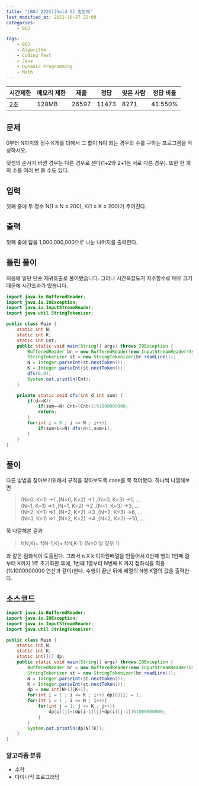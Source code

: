 ```yaml
---
title: "[BOJ 2225][Gold 5] 합분해"
last_modified_at: 2021-10-27 22:00
categories:
    - BOJ

tags:
    - BOJ
    - Algorithm
    - Coding Test
    - Java
    - Dynamic Programming
    - Math
---
```

|시간제한|메모리 제한|제출|정답|맞은 사람|정답 비율
|---|---|---|---|---|---
|2초|128MB|26597|11473|8271|41.550%
## 문제
0부터 N까지의 정수 K개를 더해서 그 합이 N이 되는 경우의 수를 구하는 프로그램을 작성하시오.

덧셈의 순서가 바뀐 경우는 다른 경우로 센다(1+2와 2+1은 서로 다른 경우). 또한 한 개의 수를 여러 번 쓸 수도 있다.

## 입력
첫째 줄에 두 정수 N(1 ≤ N ≤ 200), K(1 ≤ K ≤ 200)가 주어진다.

## 출력
첫째 줄에 답을 1,000,000,000으로 나눈 나머지를 출력한다.

## 틀린 풀이
 처음에 일단 단순 재귀호출로 풀어봤습니다.
 그러나 시간복잡도가 지수함수로 매우 크기 때문에 시간초과가 떴습니다.
```java
import java.io.BufferedReader;
import java.io.IOException;
import java.io.InputStreamReader;
import java.util.StringTokenizer;

public class Main {
    static int N;
    static int K;
    static int Cnt;
    public static void main(String[] args) throws IOException {
        BufferedReader br = new BufferedReader(new InputStreamReader(System.in));
        StringTokenizer st = new StringTokenizer(br.readLine());
        N = Integer.parseInt(st.nextToken());
        K = Integer.parseInt(st.nextToken());
        dfs(0,0);
        System.out.println(Cnt);
    }

    private static void dfs(int d,int sum) {
        if(d==K){
            if(sum==N) Cnt=(Cnt+1)%1000000000;
            return;
        }
        for(int i = 0 ; i <= N ; i++){
            if(sum+i<=N) dfs(d+1,sum+i);
        }
    }
}
```
## 풀이
다른 방법을 찾아보기위해서 규칙을 찾아보도록 case를 쭉 적어봤다. 하나씩 나열해보면

>(N=0, K=1) ->1 ,(N=0, K=2) ->1 ,(N=0, K=3) ->1, ...<br>
(N=1, K=1) =>1 ,(N=1, K=2) ->2 ,(N=1, K=3) ->3, ...<br>
(N=2, K=1) =>1 ,(N=2, K=2) ->3 ,(N=2, K=3) ->6, ...<br>
(N=3, K=1) =>1 ,(N=2, K=2) ->4 ,(N=2, K=3) ->10, ...

쭉 나열해본 결과 
>f(N,K)= f(N-1,K)+ f(N,K-1) (N=0 일 경우 1)

과 같은 점화식이 도출된다.
그래서 n X k 이차원배열을 만들어서 0번째 행의 1번째 열부터 K까지 1로 초기화한 후에,
1번째 1열부터 N번째 K 까지 점화식을 적용(%1000000000 연산과 같이)한다.
수행이 끝난 뒤에 배열의 N행 K열의 값을 출력한다.

## 소스코드

```java
import java.io.BufferedReader;
import java.io.IOException;
import java.io.InputStreamReader;
import java.util.StringTokenizer;

public class Main {
    static int N;
    static int K;
    static int[][] dp;
    public static void main(String[] args) throws IOException {
        BufferedReader br = new BufferedReader(new InputStreamReader(System.in));
        StringTokenizer st = new StringTokenizer(br.readLine());
        N = Integer.parseInt(st.nextToken());
        K = Integer.parseInt(st.nextToken());
        dp = new int[N+1][K+1];
        for(int i = 1 ; i <= K ; i++) dp[0][i] = 1;
        for(int i = 1 ; i <= N ; i++){
            for(int j = 1; j <= K ; j++){
                dp[i][j]=(dp[i-1][j]+dp[i][j-1])%1000000000;
            }
        }
        System.out.println(dp[N][K]);
    }
}
```

### 알고리즘 분류

* 수학
* 다이나믹 프로그래밍